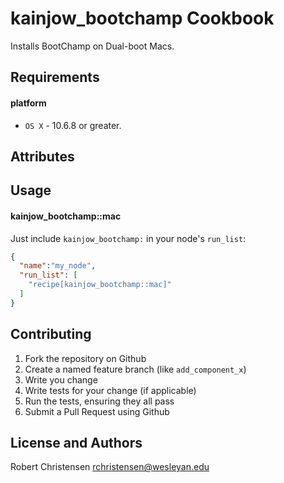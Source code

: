 kainjow_bootchamp Cookbook
==========================
Installs BootChamp on Dual-boot Macs.

Requirements
------------
#### platform
- `OS X` - 10.6.8 or greater.

Attributes
----------

Usage
-----
#### kainjow_bootchamp::mac

Just include `kainjow_bootchamp:` in your node's `run_list`:

```json
{
  "name":"my_node",
  "run_list": [
    "recipe[kainjow_bootchamp::mac]"
  ]
}
```

Contributing
------------

1. Fork the repository on Github
2. Create a named feature branch (like `add_component_x`)
3. Write you change
4. Write tests for your change (if applicable)
5. Run the tests, ensuring they all pass
6. Submit a Pull Request using Github

License and Authors
-------------------
Robert Christensen <rchristensen@wesleyan.edu> 
